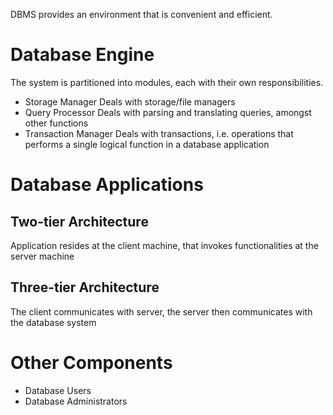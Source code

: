
DBMS provides an environment that is convenient and efficient.

# Database Engine
The system is partitioned into modules, each with their own responsibilities.
- Storage Manager
	Deals with storage/file managers
- Query Processor
	Deals with parsing and translating queries, amongst other functions
- Transaction Manager
	Deals with transactions, i.e. operations that performs a single logical function in a database application

# Database Applications
## Two-tier Architecture
Application resides at the client machine, that invokes functionalities at the server machine

## Three-tier Architecture
The client communicates with server, the server then communicates with the database system

# Other Components
- Database Users
- Database Administrators